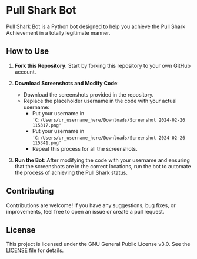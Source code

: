 # Pull Shark Bot

Pull Shark Bot is a Python bot designed to help you achieve the Pull Shark Achievement in a totally legitimate manner.

## How to Use

1. **Fork this Repository**: Start by forking this repository to your own GitHub account.

2. **Download Screenshots and Modify Code**:
    - Download the screenshots provided in the repository.
    - Replace the placeholder username in the code with your actual username:
        - Put your username in `'C:/Users/ur_username_here/Downloads/Screenshot 2024-02-26 115317.png'` 
        - Put your username in `'C:/Users/ur_username_here/Downloads/Screenshot 2024-02-26 115341.png'` 
        - Repeat this process for all the screenshots.

3. **Run the Bot**: After modifying the code with your username and ensuring that the screenshots are in the correct locations, run the bot to automate the process of achieving the Pull Shark status.

## Contributing

Contributions are welcome! If you have any suggestions, bug fixes, or improvements, feel free to open an issue or create a pull request.

## License

This project is licensed under the GNU General Public License v3.0. See the [LICENSE](LICENSE) file for details.
